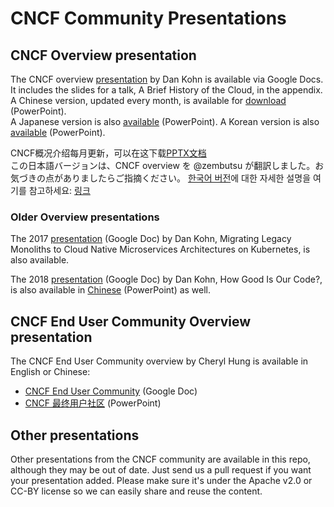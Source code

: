 # CNCF Community Presentations

## CNCF Overview presentation
The CNCF overview [presentation](https://docs.google.com/presentation/d/1UGewu4MMYZobunfKr5sOGXsspcLOH_5XeCLyOHKh9LU/) by Dan Kohn is available via Google Docs. It includes the slides for a talk, A Brief History of the Cloud, in the appendix.  
A Chinese version, updated every month, is available for [download](https://github.com/cncf/presentations/raw/master/chinese/CNCF_Overview_CN.pptx) (PowerPoint).  
A Japanese version is also [available](https://github.com/cncf/presentations/tree/master/japanese/CNCF_Overview_Ja-Jp.pptx) (PowerPoint).
A Korean version is also [available](https://github.com/cncf/presentations/tree/master/korean/CNCF_Overview_ko-kr.pptx) (PowerPoint).

CNCF概况介绍每月更新，可以在这下载[PPTX文档](https://github.com/cncf/presentations/raw/master/chinese/CNCF_Overview_CN.pptx)  
この日本語バージョンは、CNCF overview を @zembutsu が翻訳しました。お気づきの点がありましたらご指摘ください。
[한국어 버전](https://github.com/cncf/presentations/tree/master/korean/CNCF_Overview_ko-kr.pptx)에 대한 자세한 설명을 여기를 참고하세요: [링크](korean/README.md)


### Older Overview presentations
The 2017 [presentation](https://docs.google.com/presentation/d/105ZgwafitwXH6_sWevFHHUerciuv4ckDQ_CXjGPjv0Y/) (Google Doc) by Dan Kohn, Migrating Legacy Monoliths to Cloud Native Microservices Architectures on Kubernetes, is also available.

The 2018 [presentation](https://docs.google.com/presentation/d/1r3lI5YdLVjSCc6CuHmP-cE0R-Bixx_ejBk-WMVNv1Y8/) (Google Doc) by Dan Kohn, How Good Is Our Code?, is also available in [Chinese](https://github.com/cncf/presentations/blob/master/chinese/How_Good_Is_Our_Code_CN.pptx) (PowerPoint) as well.


## CNCF End User Community Overview presentation
The CNCF End User Community overview by Cheryl Hung is available in English or Chinese:

* [CNCF End User Community](https://docs.google.com/presentation/d/194SyKdHL7ws_DBOdbrXdowEJi54kIzDdDK_h-6Ag0uo/) (Google Doc)
* [CNCF 最终用户社区](https://github.com/cncf/presentations/raw/master/chinese/CNCF_EUC_Overview_CN.pptx) (PowerPoint)

## Other presentations
Other presentations from the CNCF community are available in this repo, although they may be out of date. Just send us a pull request if you want your presentation added. Please make sure it's under the Apache v2.0 or CC-BY license so we can easily share and reuse the content.
